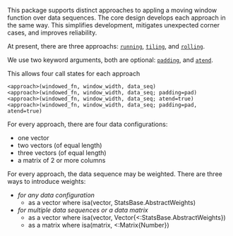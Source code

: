 This package supports distinct approaches to appling a 
moving window function over data sequences.
The core design develops each approach in the same way.
This simplifies development, mitigates unexpected corner cases,
and improves reliability.

At present, there are three approachs: 
[`running`](..\approach\running.md), 
[`tiling`](..\approach\tiling.md), and 
[`rolling`](..\approach\rolling.md).

We use two keyword arguments, both are optional:
[`padding`](..\approach\padding.md), and 
[`atend`](..\approach\atend.md).

This allows four call states for each approach
```
<approach>(windowed_fn, window_width, data_seq)
<approach>(windowed_fn, window_width, data_seq; padding=pad)
<approach>(windowed_fn, window_width, data_seq; atend=true)
<approach>(windowed_fn, window_width, data_seq; padding=pad, atend=true)
```

For every approach, there are four data configurations:

- one vector
- two vectors (of equal length)
- three vectors (of equal length)
- a matrix of 2 or more columns

For every approach, the data sequence may be weighted. 
There are three ways to introduce weights:

- _for any data configuration_
  - as a vector where isa(vector, StatsBase.AbstractWeights)
- _for multiple data sequences or a data matrix_
  - as a vector where isa(vector, Vector{<:StatsBase.AbstractWeights})
  - as a matrix where isa(matrix, <:Matrix{Number})

